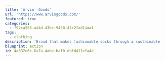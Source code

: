 ```yaml
---
title: 'Arvin  Goods'
url: 'https://www.arvingoods.com/'
featured: true
categories:
  - f92ca585-ad4d-43bc-9430-43c2fad14aa1
tags:
  - clothing
description: 'Brand that makes fashionable socks through a sustainable supply chain process they have developed. They have removed excess water from their manufacturing process - leaving more water left for communities to drink!'
blueprint: action
id: 4a632e6c-8a7a-4abe-baf0-dbfd411efa4d
---
```


